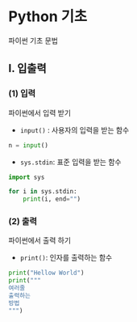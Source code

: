 # Python  기초
파이썬 기초 문법

##  I. 입출력
### (1) 입력
파이썬에서 입력 받기

- `input()` :
사용자의 입력을 받는 함수
```python
n = input()
```
- `sys.stdin`:
표준 입력을 받는 함수
```python
import sys

for i in sys.stdin:
    print(i, end="")
```

### (2)  출력
파이썬에서 출력 하기

- `print()`:
인자를 출력하는 함수
```python
print("Hellow World")
print("""
여러줄
출력하는
방법
""")
```